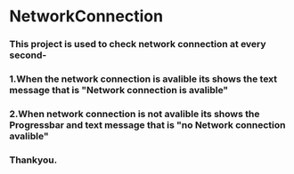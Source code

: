 # NetworkConnection

### This project is used to check network connection at every second- 

   ### 1.When the network connection is avalible its shows the text message that is "Network connection is avalible" 
   ### 2.When network connection is not avalible its shows the Progressbar and text message that is "no Network connection avalible"

### Thankyou.
